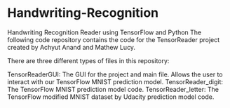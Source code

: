 # Handwriting-Recognition
Handwriting Recognition Reader using TensorFlow and Python
The following code repository contains the code for the TensorReader project created by Achyut Anand and Mathew Lucy.

There are three different types of files in this repository:

TensorReaderGUI: The GUI for the project and main file. Allows the user to interact with our TensorFlow MNIST prediction model.
TensorReader_digit: The TensorFlow MNIST prediction model code.
TensorReader_letter: The TensorFlow modified MNIST dataset by Udacity prediction model code.
